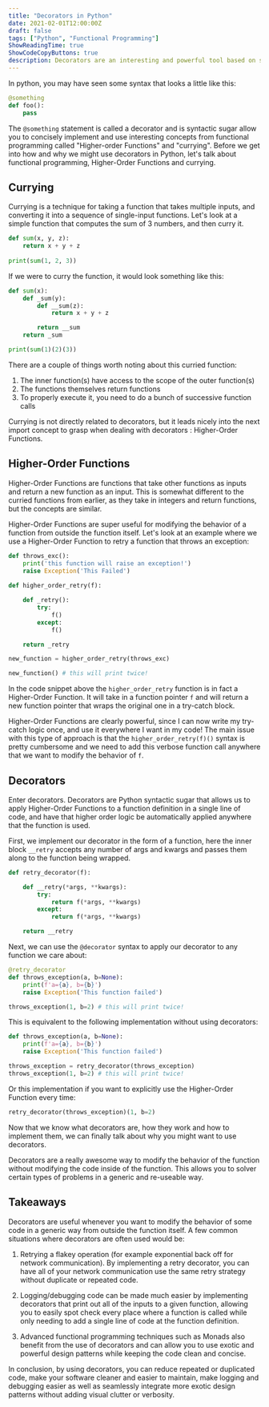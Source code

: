 ```yaml
---
title: "Decorators in Python"
date: 2021-02-01T12:00:00Z
draft: false
tags: ["Python", "Functional Programming"]
ShowReadingTime: true
ShowCodeCopyButtons: true
description: Decorators are an interesting and powerful tool based on some interesting concepts borrowed from functional programming.
---
```


In python, you may have seen some syntax that looks a little like this:

```python
@something
def foo():
	pass
```

The `@something` statement is called a decorator and is syntactic sugar allow you to concisely implement and use interesting concepts from functional programming called "Higher-order Functions" and "currying". Before we get into how and why we might use decorators in Python, let's talk about functional programming, Higher-Order Functions and currying.

## Currying

Currying is a technique for taking a function that takes multiple inputs, and converting it into a sequence of single-input functions. Let's look at a simple function that computes the sum of 3 numbers, and then curry it.

```Python
def sum(x, y, z):
	return x + y + z
    
print(sum(1, 2, 3))
```

If we were to curry the function, it would look something like this:

```Python
def sum(x):
	def _sum(y):
		def __sum(z):
			return x + y + z

		return __sum
	return _sum

print(sum(1)(2)(3))
```

There are a couple of things worth noting about this curried function:

1. The inner function(s) have access to the scope of the outer function(s)
2. The functions themselves return functions
3. To properly execute it, you need to do a bunch of successive function calls

Currying is not directly related to decorators, but it leads nicely into the next import concept to grasp when dealing with decorators : Higher-Order Functions.

## Higher-Order Functions

Higher-Order Functions are functions that take other functions as inputs and return a new function as an input. This is somewhat different to the curried functions from earlier, as they take in integers and return functions, but the concepts are similar.

Higher-Order Functions are super useful for modifying the behavior of a function from outside the function itself. Let's look at an example where we use a Higher-Order Function to retry a function that throws an exception:

```Python
def throws_exc():
	print('this function will raise an exception!')
	raise Exception('This Failed')
    
def higher_order_retry(f):

	def _retry():
		try:
    		f()
		except:
    		f()

	return _retry

new_function = higher_order_retry(throws_exc)

new_function() # this will print twice!
```

In the code snippet above the `higher_order_retry` function is in fact a Higher-Order Function. It will take in a function pointer `f` and will return a new function pointer that wraps the original one in a try-catch block.

Higher-Order Functions are clearly powerful, since I can now write my try-catch logic once, and use it everywhere I want in my code! The main issue with this type of approach is that the `higher_order_retry(f)()` syntax is pretty cumbersome and we need to add this verbose function call anywhere that we want to modify the behavior of `f`.

## Decorators

Enter decorators. Decorators are Python syntactic sugar that allows us to apply Higher-Order Functions to a function definition in a single line of code, and have that higher order logic be automatically applied anywhere that the function is used.

First, we implement our decorator in the form of a function, here the inner block `__retry` accepts any number of args and kwargs and passes them along to the function being wrapped.

```Python
def retry_decorator(f):

	def __retry(*args, **kwargs):
		try:
			return f(*args, **kwargs)
		except:
			return f(*args, **kwargs)

	return __retry
```

Next, we can use the `@decorator` syntax to apply our decorator to any function we care about:

```Python
@retry_decorator
def throws_exception(a, b=None):
	print(f'a={a}, b={b}')
	raise Exception('This function failed')

throws_exception(1, b=2) # this will print twice!
```

This is equivalent to the following implementation without using decorators:

```Python
def throws_exception(a, b=None):
	print(f'a={a}, b={b}')
	raise Exception('This function failed')

throws_exception = retry_decorator(throws_exception)
throws_exception(1, b=2) # this will print twice!
```

Or this implementation if you want to explicitly use the Higher-Order Function every time:

```Python
retry_decorator(throws_exception)(1, b=2)
```

Now that we know what decorators are, how they work and how to implement them, we can finally talk about why you might want to use decorators.

Decorators are a really awesome way to modify the behavior of the function without modifying the code inside of the function. This allows you to solver certain types of problems in a generic and re-useable way.

## Takeaways

Decorators are useful whenever you want to modify the behavior of some code in a generic way from outside the function itself. A few common situations where decorators are often used would be:

1. Retrying a flakey operation (for example exponential back off for network communication). By implementing a retry decorator, you can have all of your network communication use the same retry strategy without duplicate or repeated code.

2. Logging/debugging code can be made much easier by implementing decorators that print out all of the inputs to a given function, allowing you to easily spot check every place where a function is called while only needing to add a single line of code at the function definition.

3. Advanced functional programming techniques such as Monads also benefit from the use of decorators and can allow you to use exotic and powerful design patterns while keeping the code clean and concise.

In conclusion, by using decorators, you can reduce repeated or duplicated code, make your software cleaner and easier to maintain, make logging and debugging easier as well as seamlessly integrate more exotic design patterns without adding visual clutter or verbosity.
